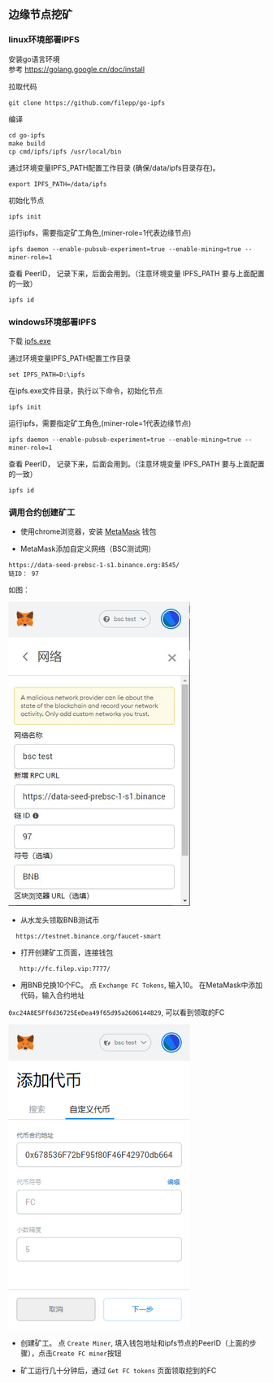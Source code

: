 
## 边缘节点挖矿

### linux环境部署IPFS

安装go语言环境  
参考  https://golang.google.cn/doc/install  

拉取代码
```
git clone https://github.com/filepp/go-ipfs
```

编译
```
cd go-ipfs
make build
cp cmd/ipfs/ipfs /usr/local/bin
```


通过环境变量IPFS_PATH配置工作目录 (确保/data/ipfs目录存在)。
```
export IPFS_PATH=/data/ipfs
```

初始化节点
```
ipfs init
```

运行ipfs，需要指定矿工角色,(miner-role=1代表边缘节点)
```
ipfs daemon --enable-pubsub-experiment=true --enable-mining=true --miner-role=1
```

查看 PeerID， 记录下来，后面会用到。（注意环境变量 IPFS_PATH 要与上面配置的一致）
```
ipfs id
```


### windows环境部署IPFS

下载 [ipfs.exe](http://122.9.61.5:8888/down/k1OB9gZGiKwD)

通过环境变量IPFS_PATH配置工作目录  
```
set IPFS_PATH=D:\ipfs
```

在ipfs.exe文件目录，执行以下命令，初始化节点
```
ipfs init
```

运行ipfs，需要指定矿工角色,(miner-role=1代表边缘节点)
```
ipfs daemon --enable-pubsub-experiment=true --enable-mining=true --miner-role=1
```

查看 PeerID， 记录下来，后面会用到。（注意环境变量 IPFS_PATH 要与上面配置的一致）
```
ipfs id
```

### 调用合约创建矿工

-  使用chrome浏览器，安装 [MetaMask](https://metamask.io/) 钱包 

-  MetaMask添加自定义网络（BSC测试网）
```
https://data-seed-prebsc-1-s1.binance.org:8545/
链ID： 97 
```
如图：

![](files/01.jpg)

-  从水龙头领取BNB测试币  
```
  https://testnet.binance.org/faucet-smart
```
   
- 打开创建矿工页面，连接钱包
```
   http://fc.filep.vip:7777/
```

- 用BNB兑换10个FC。 点 `Exchange FC Tokens`, 输入10。 在MetaMask中添加代码，输入合约地址  

`0xc24A8E5Ff6d36725EeDea49f65d95a2606144B29`, 可以看到领取的FC

![](files/02.png)

- 创建矿工。 点 `Create Miner`, 填入钱包地址和ipfs节点的PeerID（上面的步骤），点击`Create FC miner`按钮

- 矿工运行几十分钟后，通过 `Get FC tokens` 页面领取挖到的FC